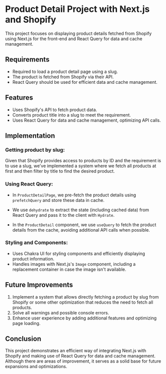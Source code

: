 # Product Detail Project with Next.js and Shopify

This project focuses on displaying product details fetched from Shopify using Next.js for the front-end and React Query for data and cache management.

## Requirements

- Required to load a product detail page using a slug.
- The product is fetched from Shopify via their API.
- React Query should be used for efficient data and cache management.

## Features

- Uses Shopify's API to fetch product data.
- Converts product title into a slug to meet the requirement.
- Uses React Query for data and cache management, optimizing API calls.

## Implementation

### Getting product by slug:

Given that Shopify provides access to products by ID and the requirement is to use a slug, we've implemented a system where we fetch all products at first and then filter by title to find the desired product.

### Using React Query:

- In `ProductDetailPage`, we pre-fetch the product details using `prefetchQuery` and store these data in cache.
- We use `dehydrate` to extract the state (including cached data) from React Query and pass it to the client with `Hydrate`.

- In the `ProductDetail` component, we use `useQuery` to fetch the product details from the cache, avoiding additional API calls when possible.

### Styling and Components:

- Uses Chakra UI for styling components and efficiently displaying product information.
- Handles images with Next.js's `Image` component, including a replacement container in case the image isn't available.

## Future Improvements

1. Implement a system that allows directly fetching a product by slug from Shopify or some other optimization that reduces the need to fetch all products.
2. Solve all warnings and possible console errors.
3. Enhance user experience by adding additional features and optimizing page loading.

## Conclusion

This project demonstrates an efficient way of integrating Next.js with Shopify and making use of React Query for data and cache management. Although there are areas of improvement, it serves as a solid base for future expansions and optimizations.
